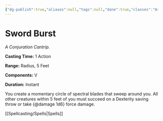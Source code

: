 ```yaml
---
{"dg-publish":true,"aliases":null,"tags":null,"done":true,"classes":"Artificer, Sorcerer, Warlock, Wizard,","spellLevel":0,"school":"Conjuration","source":"TCE","permalink":"/spells/sword-burst/","dgHomeLink":false,"dgPassFrontmatter":true}
---
```


# Sword Burst
*A Conjuration Cantrip.*

**Casting Time:** 1 Action

**Range:** Radius, 5 Feet

**Components:** V 

**Duration:** Instant

You create a momentary circle of spectral blades that sweep around you. All other creatures within 5 feet of you must succeed on a Dexterity saving throw or take {@damage 1d6} force damage.

[[Spellcasting/Spells|Spells]]